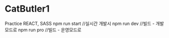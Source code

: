 # CatButler1
Practice REACT, SASS
npm run start //실시간 개발시
npm run dev //빌드 - 개발모드로
npm run pro //빌드 - 운영모드로
